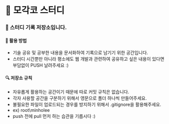 # 🎨 모각코 스터디

### 📝 스터디 기록 저장소입니다.

#### 🎈 활용 방법

- 기술 공유 및 공부한 내용을 문서화하여 기록으로 남기기 위한 공간입니다. 
- 스터디 시간뿐만 아니라 평소에도 웹 개발과 관련하여 공유하고 싶은 내용이 있다면 부담없이 PUSH 날려주세요 :)

#### 🔍 저장소 규칙

- 자유롭게 활용하는 공간이기 때문에 따로 커밋 규칙은 없습니다. 
- 각자 사용할 공간을 구분하기 위해서 영문으로 폴더 하나씩 만들어주세요. 
- 불필요한 파일이 업로드되는 경우를 방지하기 위해서 .gitignore을 활용해주세요.
- ex) root\minholee
- push 전에 pull 먼저 하는 습관을 기릅시다 :)
